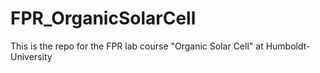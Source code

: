 # FPR_OrganicSolarCell
This is the repo for the FPR lab course "Organic Solar Cell" at Humboldt-University

